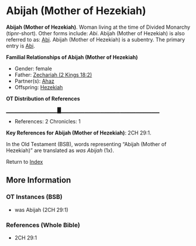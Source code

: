 # Abijah (Mother of Hezekiah)
**Abijah (Mother of Hezekiah)**. 
Woman living at the time of Divided Monarchy (tipnr-short). 
Other forms include: 
*Abi*. 
Abijah (Mother of Hezekiah) is also referred to as: 
[Abi](Abi.md). 
Abijah (Mother of Hezekiah) is a subentry. The primary entry is 
[Abi](Abi.md). 




**Familial Relationships of Abijah (Mother of Hezekiah)**


* Gender: female
* Father: [Zechariah (2 Kings 18:2)](Zechariah.4.md)
* Partner(s): [Ahaz](Ahaz.md)
* Offspring: [Hezekiah](Hezekiah.md)


**OT Distribution of References**

▁▁▁▁▁▁▁▁▁▁▁▁▁█▁▁▁▁▁▁▁▁▁▁▁▁▁▁▁▁▁▁▁▁▁▁▁▁▁
* References: 2 Chronicles: 1



**Key References for Abijah (Mother of Hezekiah)**: 
2CH 29:1. 


In the Old Testament (BSB), words representing “Abijah (Mother of Hezekiah)” are translated as 
*was Abijah* (1x). 




Return to [Index](00-Index.md)

## More Information

### OT Instances (BSB)

* was Abijah (2CH 29:1)



### References (Whole Bible)

* 2CH 29:1




